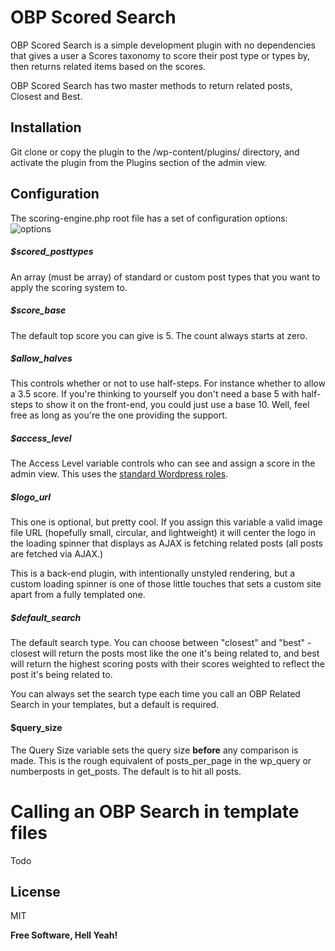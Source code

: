 # OBP Scored Search

OBP Scored Search is a simple development plugin with no dependencies that gives a user a Scores taxonomy to score their post type or types by, then returns related items based on the scores.

OBP Scored Search has two master methods to return related posts, Closest and Best.

## Installation

Git clone or copy the plugin to the /wp-content/plugins/ directory, and activate the plugin from the Plugins section of the admin view.

## Configuration

The scoring-engine.php root file has a set of configuration options:
![options](https://i.imgur.com/pVpIEs5.jpg)

##### $scored_posttypes
An array (must be array) of standard or custom post types that you want to apply the scoring system to.

##### $score_base
The default top score you can give is 5. The count always starts at zero.

##### $allow_halves
This controls whether or not to use half-steps. For instance whether to allow a 3.5 score. If you're thinking to yourself you don't need a base 5 with half-steps to show it on the front-end, you could just use a base 10. Well, feel free as long as you're the one providing the support. 


##### $access_level
The Access Level variable controls who can see and assign a score in the admin view. This uses the [standard Wordpress roles](https://wordpress.org/support/article/roles-and-capabilities/).

##### $logo_url
This one is optional, but pretty cool. If you assign this variable a valid image file URL (hopefully small, circular, and lightweight) it will center the logo in the loading spinner that displays as AJAX is fetching related posts (all posts are fetched via AJAX.) 

This is a back-end plugin, with intentionally unstyled rendering, but a custom loading spinner is one of those little touches that sets a custom site apart from a fully templated one.

##### $default_search
The default search type. You can choose between "closest" and "best" - closest will return the posts most like the one it's being related to, and best will return the highest scoring posts with their scores weighted to reflect the post it's being related to. 

You can always set the search type each time you call an OBP Related Search in your templates, but a default is required.

#### $query_size
The Query Size variable sets the query size **before** any comparison is made. This is the rough equivalent of posts_per_page in the wp_query or numberposts in get_posts. The default is to hit all posts. 

# Calling an OBP Search in template files
Todo

License
----

MIT


**Free Software, Hell Yeah!**

